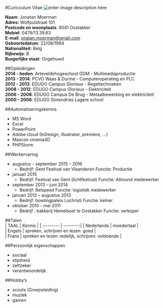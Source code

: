 #Curicculum Vitae
![enter image description here](https://scontent-bru2-1.xx.fbcdn.net/t31.0-8/12977095_10209244966224541_5494851142771598158_o.jpg)

**Naam**:  Jonatan Moerman <br>
**Adres:** Wolfputstraat 101 <br>
**Postcode en woonplaats**: 9041 Oostakker <br>
**Mobiel**: 0479/13.39.63 <br>
**E-mail**: onatan.moerman@gmail.com <br>
**Geboortedatum**: 22/08/1994 <br>
**Nationaliteit**: Belg <br>
**Rijbewijs**: B <br>
**Burgerlijke staat**: Ongehuwd <br>


##Opleidingen												
**2014 - heden**: Arteveldehogeschool GDM - Multimediaproductie <br>
**2013 - 2014**: PCVO Waas & Durme - Computeroperating en PLC <br>
**2012 - 2013**: EDUGO Campus Glorieux - Regeltechnieken <br>
**2008 - 2012**: EDUGO Campus Glorieux - Elektriciteit <br>
**2006 - 2008**: EDUGO Campus De Brug - Metaalbewerking en  elektriciteit <br>
**2000 - 2006**: EDUGO Slotendries Lagere school <br>


##Automatiseringskennis										
- MS Word 
- Excel
- PowerPoint
- Adobe cloud (InDesign, illustrator, premiere, …)
- Maxcon cinema4D
- PHPStorm


##Werkervaring										
 - augustus - september 2015 – 2016 
	 - Bedrijf: Gent Festival van Vlaanderen 
Functie: Productie
 - januari 2015	
	 - Bedrijf: Festival van Gent (lichtfestival)
		Functie: Allround medewerker 
 - september 2013 – juni 2014	
	 - Bedrijf: Belspeed
	   Functie: logistiek medewerker
 - januari 2012 – augustus 2013
	 - Bedrijf: bowlingpaleis Lochristi
		Functie: kelner 
 - oktober 2010 - mei 2011	
	 - Bedrijf : bakkerij Hemelsoet te Oostakker
						                Functie: verkoper

##Talen											
| TAAL      |    Kennis | 
| :-------- | --------:| 
| Nederlands  | moedertaal |  
| Engels    |   spreken, schrijven en lezen: goed |  
| Frans     |    spreken en lezen: redelijk, schrijven: voldoende | 


##Persoonlijk eigenschappen								
- sociaal 
- stiptheid 
- zelfzeker 
- verantwoordelijk.



##Hobby’s 							
- scouts (Groepsleiding)
- muziek 
- gamen


 